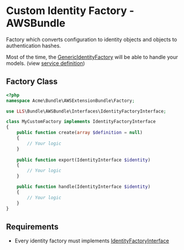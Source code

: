 # Custom Identity Factory - AWSBundle

Factory which converts configuration to identity objects and objects to authentication hashes.

Most of the time, the [GenericIdentityFactory](../../../../../Factory/GenericIdentityFactory.php) will be able to handle your models. (view [service definition](./service.md))

## Factory Class

```php
<?php
namespace Acme\Bundle\AWSExtensionBundle\Factory;

use LLS\Bundle\AWSBundle\Interfaces\IdentityFactoryInterface;

class MyCustomFactory implements IdentityFactoryInterface
{
    public function create(array $definition = null)
    {
        // Your logic
    }
    
    public function export(IdentityInterface $identity)
    {
        // Your logic
    }

    public function handle(IdentityInterface $identity)
    {
        // Your logic
    }
}
```

## Requirements

* Every identity factory must implements [IdentityFactoryInterface](../../../../../Interfaces/IdentityFactoryInterface.php)